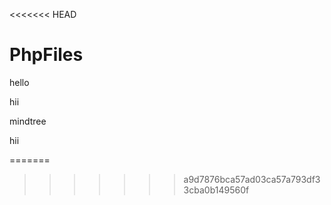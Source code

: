 <<<<<<< HEAD
# PhpFiles

hello

hii

mindtree

hii

=======
>>>>>>> a9d7876bca57ad03ca57a793df33cba0b149560f
